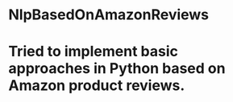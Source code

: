 # NlpBasedOnAmazonReviews
# Tried to implement basic approaches in Python based on Amazon product reviews.
